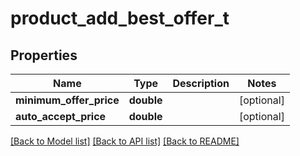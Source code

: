 # product_add_best_offer_t

## Properties
Name | Type | Description | Notes
------------ | ------------- | ------------- | -------------
**minimum_offer_price** | **double** |  | [optional] 
**auto_accept_price** | **double** |  | [optional] 

[[Back to Model list]](../README.md#documentation-for-models) [[Back to API list]](../README.md#documentation-for-api-endpoints) [[Back to README]](../README.md)


